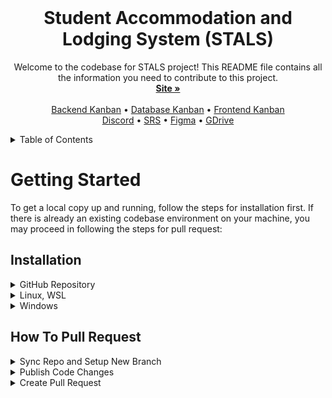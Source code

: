 <!-- PROJECT LOGO -->
<br />
<div align="center">
  <h1 align="center">Student Accommodation and Lodging System (STALS)</h1>

  <p align="center">
    Welcome to the codebase for STALS project! This README file contains all the information you need to contribute to this project.
    <br />
    <a href="https://stals.vercel.app/"><strong>Site »</strong></a>
    <br />
    <br />
    <a href="https://github.com/orgs/CMSC128-E2L/projects/1">Backend Kanban</a>
    •
    <a href="https://github.com/orgs/CMSC128-E2L/projects/3">Database Kanban</a>
    •
     <a href="https://github.com/orgs/CMSC128-E2L/projects/2">Frontend Kanban</a>
    <br>
    <a href="https://discord.com/channels/1080321297386573915/1080321297856348270">Discord</a>
    •
    <a href="https://docs.google.com/document/d/1OVWfs7WSUFBU0-07O3GtBHcDNcOc6PyLjbrRZUITfvQ/edit#">SRS</a>
    •
    <a href="https://www.figma.com/file/r41xtwCWWtvQBmCLfqSmDB/STALS?node-id=0-1&t=ncPezdfXGRkoGyvN-0">Figma</a>
    •
    <a href="https://drive.google.com/drive/folders/1VBz97XxZ5TEWmWrTrvKH7JaqT6MI-0Ay?usp=sharing">GDrive</a> 
  </p>
</div>

<details>
  <summary>Table of Contents</summary>
  <ol>
    <li>
      <a href="#getting-started">Getting Started</a>
      <ul>
        <li><a href="#installation">Installation</a></li>
        <li><a href="#how-to-pull-request">How To Pull Request</a></li>
      </ul>
    </li>
    <li><a href="#installation">Team Files</a></li>
     <li><a href="#installation">Roadmap</a></li>
     <li><a href="#installation">Contact</a></li>
    <li><a href="#installation">Acknowledgements</a></li>
  </ol>
</details>

<!-- GETTING STARTED -->
# Getting Started

To get a local copy up and running, follow the steps for installation first. If there is already an existing codebase environment on your machine, you may proceed in following the steps for pull request:

## Installation

<details><summary>GitHub Repository</summary> 

### Setup
  
1. (Optional) On your code editor, make sure you have logged-in your GitHub account. 

2. Go to GitHub then `Fork` the develop branch of the main repository.
  
3. In your forked repository, click `Code` then copy the `HTTPS` or `SSH` link.
  
4. Go to your local directory on which you want your codebase to be located. 

5. On your terminal, `clone` your forked repository.
     ```
     git clone <link>
     ```
  
### Commands
  
- Create a branch from `develop`.
    ```
    git checkout -b NEWBRANCH
    ``` 
  
- Displays your current branch.
    ```
    git branch
    ``` 
  
-  Displays the state of the working directory and the staging area.
    ```
    git status
    ```
</details>
  
<details><summary>Linux, WSL</summary>

### Setup

1. Install [nvm](https://github.com/nvm-sh/nvm).
    ```
    curl -o- https://raw.githubusercontent.com/nvm-sh/nvm/v0.39.3/install.sh | bash
    ```
    or
    ```
    wget -qO- https://raw.githubusercontent.com/nvm-sh/nvm/v0.39.3/install.sh | bash
    ```

2. Update shell configs.
    ```
    exec $SHELL
    ```

3. Install and use the Nodejs LTS version.
    ```
    nvm install --lts
    nvm use --lts
    ```

4. Check node version.
    ```
    node --version
    ```
    > it should be "v18.XX.X"

5. Get the .env file in the [discord](https://discord.com/channels/1080321297386573915/1089892717905064036/1097765581278687262) channel general-resources.   
    > Place this file into the root project folder then rename it into `.env`.

6. Download dependencies.
    ```
    npm install
    ```

7. Run this command to deploy locally.
    ```
    npm run dev
    ```

### Usage
Use Nodejs LTS
    ```
    nvm use --lts
    npm run dev
    ```

### Commands
  
- Check for warnings and errors in the codebase.
    ```
    npm run lint
    ```
- Format all files in the src/ directory.
    ```
    npm run format
    ```
</details>

<details><summary>Windows</summary> 

### Setup

1. Go to https://nodejs.org/en/download, select LTS, and under Windows Installer (.msi) click 32-bit or 64-bit depending on your device.

2. Check node version.
    ```
    node --version
    ```
    > it should be "v18.XX.X"
3. Get the .env file in the [discord](https://discord.com/channels/1080321297386573915/1089892717905064036/1097765581278687262) channel general-resources.   
    > Place this file into the root project folder then rename it into `.env`.

4. Download dependencies.
    ```
    npm install
    ```
  
5. Run this command to deploy locally.
    ```
    npm run dev
    ```
    
### Commands
  
- Check for warnings and errors in the codebase.
    ```
    npm run lint
    ```
  
- Format all files in the src/ directory.
    ```
    npm run format
    ```
</details>

## How To Pull Request

<details> <summary> Sync Repo and Setup New Branch </summary>

1. Check the ISSUES for the features or pages you will add to the website.
      > [Backend](https://github.com/orgs/CMSC128-E2L/projects/1), [Database](https://github.com/orgs/CMSC128-E2L/projects/3), [Frontend](https://github.com/orgs/CMSC128-E2L/projects/2) 

2. In your forked repository, `Sync Fork` your develop branch to the develop branch in the main repository.

3. Pull the changes in your local machine.
      ```
      git checkout develop
      git pull
      ```

4. Create a branch from develop.
      ```
      git checkout -b NEWBRANCH
      ```  
      > short method OR
     ```
     git branch NEWBRANCH
     git checkout NEWBRANCH
     ```
      > long method
  
5. Start working on your code inside the newly created branch. Make sure that no changes will be done under the develop branch.

6. To check for errors and to format your code, run:
     ```
     npm run lint
     ```
</details>

<details> <summary> Publish Code Changes </summary>

  1. To check the state of your working directory:
        ```
        git status
        ```
  2. On your code editor, if you have Git extensions, click `Commit and Push`. Then check the naming convention for commits. Otherwise, proceed to step 3.
      
  3. Else, add your code changes.
        ```
        git add .
        ```
  4. Commit your changes in your new branch and include the commit type in your commit message.
        ```
        git commit -m "<insert message>"
        ```
        <details> <summary> IMPORTANT: Commit Naming Convention </summary> 
        <ol>
          <li> feat – a new feature is introduced with the changes </li>
          <li> fix – a bug fix has occurred </li>
          <li> chore – changes that do not relate to a fix or feature and don't modify src or test files (for example updating dependencies) </li>
          <li> refactor – refactored code that neither fixes a bug nor adds a feature </li>
          <li> docs – updates to documentation such as a the README or other markdown files </li>
        </details>
  
  5. If your branch is not in the origin yet, run: 
      ```
      git push --set-upstream origin NEWBRANCH
      ```
  6. If your branch is already existing in the origin, push these changes.
      ```
      git push
      ```

  </details>
  
<details> <summary> Create Pull Request </summary>
  
1. In GitHub, go to your forked repository.
  
2. If there is a prompt for your pushed changes, click `Compare & pull request`. Otherwise, follow step 3.
  
3. Else, click `Contribute` then `Open Pull Request`.
  
4. Link the issue that you have created.
    > [Backend](https://github.com/orgs/CMSC128-E2L/projects/1), [Database](https://github.com/orgs/CMSC128-E2L/projects/3), [Frontend](https://github.com/orgs/CMSC128-E2L/projects/2) 

  5. Once your pull request is merged, <b>close</b> the issue and <b>delete</b> the branch containing the merged code. To implement new changes and features, create a new branch and follow the workflow from the start.
